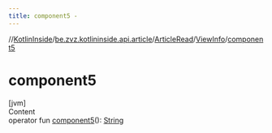 ```yaml
---
title: component5 -
---
```

//[KotlinInside](../../../index.md)/[be.zvz.kotlininside.api.article](../../index.md)/[ArticleRead](../index.md)/[ViewInfo](index.md)/[component5](component5.md)



# component5  
[jvm]  
Content  
operator fun [component5](component5.md)(): [String](https://kotlinlang.org/api/latest/jvm/stdlib/kotlin/-string/index.html)  



